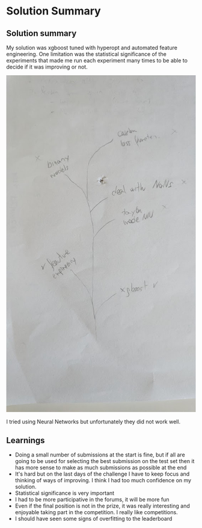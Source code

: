 # Solution Summary
<!---https://www.kaggle.com/wiki/WinningModelDocumentationTemplate --->

## Solution summary

My solution was xgboost tuned with hyperopt and automated feature engineering. One limitation was the
statistical significance of the experiments that made me run each experiment many times to be able
to decide if it was improving or not.

![picture of the approach](res/2021-06-10-18-22-41.png)

I tried using Neural Networks but unfortunately they did not work well.

## Learnings

- Doing a small number of submissions at the start is fine, but if all are going to be used for
selecting the best submission on the test set then it has more sense to make as much submissions
as possible at the end
- It's hard but on the last days of the challenge I have to keep focus and thinking of ways of improving.
I think I had too much confidence on my solution.
- Statistical significance is very important
- I had to be more participative in the forums, it will be more fun
- Even if the final position is not in the prize, it was really interesting and enjoyable taking
part in the competition. I really like competitions.
- I should have seen some signs of overfitting to the leaderboard
